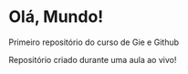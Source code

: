 # Olá, Mundo!
 Primeiro repositório do curso de Gie e Github

Repositório criado durante uma aula ao vivo!